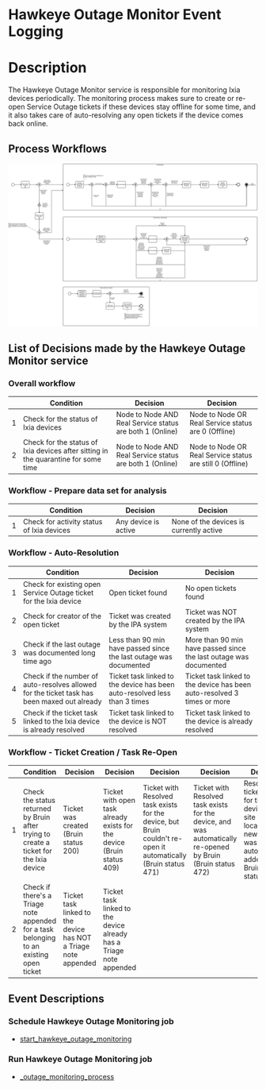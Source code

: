 # Hawkeye Outage Monitor Event Logging

# Description
The Hawkeye Outage Monitor service is responsible for monitoring Ixia devices periodically. The monitoring process makes
sure to create or re-open Service Outage tickets if these devices stay offline for some time, and it also takes care of
auto-resolving any open tickets if the device comes back online.

## Process Workflows
![[](../../images/hawkeye-outage-monitor.png)](../../images/hawkeye-outage-monitor.png)

## List of Decisions made by the Hawkeye Outage Monitor service
### Overall workflow
|     | Condition                                                                          | Decision                                                 | Decision                                                  |
|-----|------------------------------------------------------------------------------------|----------------------------------------------------------|-----------------------------------------------------------|
| 1   | Check for the status of Ixia devices                                               | Node to Node AND Real Service status are both 1 (Online) | Node to Node OR Real Service status are 0 (Offline)       |
| 2   | Check for the status of Ixia devices after sitting in the quarantine for some time | Node to Node AND Real Service status are both 1 (Online) | Node to Node OR Real Service status are still 0 (Offline) |

### Workflow - Prepare data set for analysis
|     | Condition                                                                          | Decision                                                 | Decision                                                  |
|-----|------------------------------------------------------------------------------------|----------------------------------------------------------|-----------------------------------------------------------|
| 1   | Check for activity status of Ixia devices                                          | Any device is active                                     | None of the devices is currently active                   |

### Workflow - Auto-Resolution
|     | Condition                                                                                   | Decision                                                                  | Decision                                                                |
|-----|---------------------------------------------------------------------------------------------|---------------------------------------------------------------------------|-------------------------------------------------------------------------|
| 1   | Check for existing open Service Outage ticket for the Ixia device                           | Open ticket found                                                         | No open tickets found                                                   |
| 2   | Check for creator of the open ticket                                                        | Ticket was created by the IPA system                                      | Ticket was NOT created by the IPA system                                |
| 3   | Check if the last outage was documented long time ago                                       | Less than 90 min have passed since the last outage was documented         | More than 90 min have passed since the last outage was documented       |
| 4   | Check if the number of auto-resolves allowed for the ticket task has been maxed out already | Ticket task linked to the device has been auto-resolved less than 3 times | Ticket task linked to the device has been auto-resolved 3 times or more |
| 5   | Check if the ticket task linked to the Ixia device is already resolved                      | Ticket task linked to the device is NOT resolved                          | Ticket task linked to the device is already resolved                    |

### Workflow - Ticket Creation / Task Re-Open
|     | Condition                                                                               | Decision                                                        | Decision                                                               | Decision                                                                                                        | Decision                                                                                                     | Decision                                                                                                                            |
|-----|-----------------------------------------------------------------------------------------|-----------------------------------------------------------------|------------------------------------------------------------------------|-----------------------------------------------------------------------------------------------------------------|--------------------------------------------------------------------------------------------------------------|-------------------------------------------------------------------------------------------------------------------------------------|
| 1   | Check the status returned by Bruin after trying to create a ticket for the Ixia device  | Ticket was created (Bruin status 200)                           | Ticket with open task already exists for the device (Bruin status 409) | Ticket with Resolved task exists for the device, but Bruin couldn't re-open it automatically (Bruin status 471) | Ticket with Resolved task exists for the device, and was automatically re-opened by Bruin (Bruin status 472) | Resolved ticket exists for the device and site (physical location) - a new task was automatically added by Bruin (Bruin status 473) |
| 2   | Check if there's a Triage note appended for a task belonging to an existing open ticket | Ticket task linked to the device has NOT a Triage note appended | Ticket task linked to the device already has a Triage note appended    |                                                                                                                 |                                                                                                              |                                                                                                                                     |

## Event Descriptions
### Schedule Hawkeye Outage Monitoring job
* [start_hawkeye_outage_monitoring](../services/hawkeye-outage-monitor/actions/outage_monitoring/start_hawkeye_outage_monitoring.md)

### Run Hawkeye Outage Monitoring job
* [_outage_monitoring_process](../services/hawkeye-outage-monitor/actions/outage_monitoring/_outage_monitoring_process.md)
